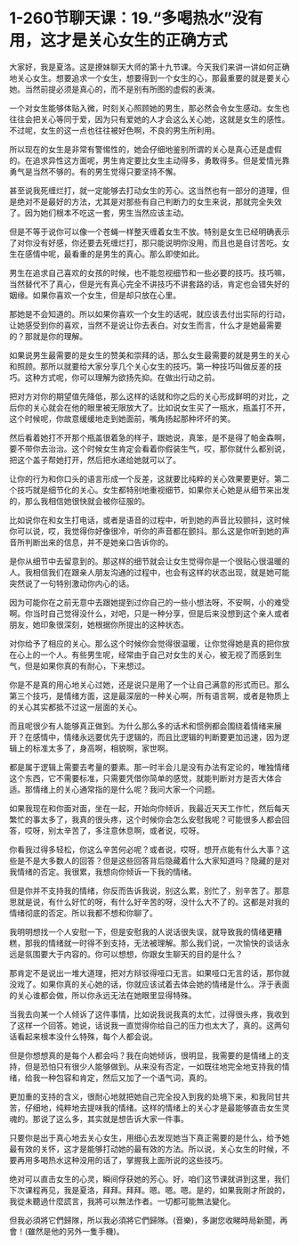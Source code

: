 # 1-260节聊天课：19.“多喝热水”没有用，这才是关心女生的正确方式

大家好，我是夏洛。这是撩妹聊天大师的第十九节课。今天我们来讲一讲如何正确地关心女生。想要追求一个女生，想要得到一个女生的心，那最重要的就是要关心她。当然前提必须是真心的，而不是别有所图的虚假的表演。

一个对女生能够体贴入微，时刻关心照顾她的男生，那必然会令女生感动。女生也往往会把关心等同于爱，因为只有爱她的人才会这么关心她，这就是女生的感性。不过呢，女生的这一点也往往被好色啊，不良的男生所利用。

所以现在的女生是非常有警惕性的，她会仔细地鉴别所谓的关心是真心还是虚假的。在追求异性这方面呢，男生肯定要比女生主动得多，勇敢得多。但是爱情光靠勇气是当然不够的。有的男生觉得只要坚持不懈。

甚至说我死缠烂打，就一定能够去打动女生的芳心。这当然也有一部分的道理，但是绝对不是最好的方法，尤其是对那些有自己判断力的女生来说，那就完全失效了。因为她们根本不吃这一套，男生当然应该主动。

但是不等于说你可以像一个苍蝇一样整天缠着女生不放。特别是女生已经明确表示了对你没有好感，你还要去死缠烂打，那只能说明你没用，而且也是自讨苦吃。女生在感情中呢，最看重的是男生的真心。那么即使如此。

男生在追求自己喜欢的女孩的时候，也不能忽视细节和一些必要的技巧。技巧嘛，当然替代不了真心，但是光有真心完全不讲技巧不讲套路的话，肯定也会错失好的姻缘。如果你喜欢一个女生，但是却只放在心里。

那她是不会知道的。所以如果你喜欢一个女生的话呢，就应该去付出实际的行动，让她感受到你的喜欢，当然不是说让你去表白。对女生而言，什么才是她最需要的？那就是你的理解。

如果说男生最需要的是女生的赞美和崇拜的话，那么女生最需要的就是男生的关心和照顾。那所以就要给大家分享几个关心女生的技巧。第一种技巧叫做反差的技巧。这种方式呢，你可以理解为欲扬先抑。在做出行动之前。

把对方对你的期望值先降低，那么这样的话就和你之后的关心形成鲜明的对比，之后你的关心就会在他的眼里被无限放大了。比如说女生买了一瓶水，瓶盖打不开，这个时候呢，你故意缓缓地走到她面前，嘴角扬起那种坏坏的笑。

然后看着她打不开那个瓶盖很着急的样子，跟她说，真笨，是不是得了帕金森啊，要不带你去治治。这个时候女生肯定会看着你假装生气，哎，那你就什么都别说，把这个盖子帮她打开，然后把水递给她就可以了。

让你的行为和你口头的语言形成一个反差，这就要比纯粹的关心效果要更好。第二个技巧就是细节化的关心。女生都特别地重视细节，如果你关心她是从细节来出发的，那么我相信她很快就会被你征服的。

比如说你在和女生打电话，或者是语音的过程中，听到她的声音比较颤抖，这时候你可以说，哎，我觉得你好像很冷，听你的声音都在颤抖。那么这是你听到她的声音所判断出来的信息，并不是她亲口告诉你的。

是你从细节中去留意到的。那这样的细节就会让女生觉得你是一个很贴心很温暖的人。我相信我们在跟亲人朋友沟通的过程中，也会有这样的状态出现，就是她可能突然说了一句特别激动你内心的话。

因为可能你在之前无意中去跟她提到过你自己的一些小想法呀，不安啊，小的难受啊。你当时自己觉得没什么，对吧，只是一种分享，但是后来没想到这个亲人或者朋友，她印象很深刻，她根据你所提出的这种状态。

对你给予了相应的关心。那么这个时候你会觉得很温暖，让你觉得她是真的把你放在心上的一个人。有些男生呢，经常由于自己对女生的关心，被无视了而感到生气，但是如果你真的有耐心，下来想过。

你是不是真的用心地关心过她，还是说只是用了一个让自己满意的形式而已。那么第三个技巧，是情绪方面，这是最深层的一种关心啊，所有语言啊，或者是物质上的关心其实都抵不过这一层面的关心。

而且呢很少有人能够真正做到。为什么那么多的话术和惯例都会围绕着情绪来展开？在感情中，情绪永远要优先于逻辑的，而且比逻辑的判断要更加迅速，因为逻辑上的标准太多了，身高啊，相貌啊，家世啊。

都是属于逻辑上需要去考量的要素。那一时半会儿是没有办法有定论的，唯独情绪这个东西，它不需要标准，只需要凭借你简单的感觉，就能判断对方是否大体合适。那情绪上的关心通常指的是什么呢？我问大家一个问题。

如果我现在和你面对面，坐在一起，开始向你倾诉，我最近天天工作忙，然后每天繁忙的事太多了，我真的很头疼，这个时候你会怎么安慰我呢？可能很多人都会回答，哎呀，别太辛苦了，多注意休息啊，或者说，哎呀。

你看我过得多轻松，你这么辛苦何必呢？或者说，哎呀，想开点能有什么大事？这些是不是大多数人的回答？但是这些回答背后隐藏着什么大家知道吗？隐藏的是对我情绪的否定。我很累，我想向你倾诉一下我的情绪。

但是你并不支持我的情绪，你反而告诉我说，别这么累，别忙了，别辛苦了。那意思就是说，有什么好忙的呀，有什么好辛苦的呀，没什么大不了的。这都是对我的情绪彻底的否定。所以我都不想和你聊了。

我明明想找一个人安慰一下，但是安慰我的人说话很失误，就导致我的情绪更糟糕，那我的情绪就一时得不到支持，无法被理解。那么我们说，一次愉快的谈话永远是氛围要大于内容的。你可以想想，你跟女生聊天的目的是什么？

那肯定不是说出一堆大道理，把对方辩驳得哑口无言。如果哑口无言的话，那你就没戏了。如果你真的关心她的话，你就应该试着去体会她的情绪是什么。浮于表面的关心谁都会做，所以你永远无法在她眼里显得特殊。

当我去向某一个人倾诉了这件事情，比如说我说我真的太忙，过得很头疼，我收到了这样一个回答。她说，话说我一直觉得你给自己的压力也太大了，真的。这两句话看起来根本没什么特殊，每个人都会说。

但是你想想真的是每个人都会吗？我在向她倾诉，很明显，我需要的是情绪上的支持，但是恐怕只有很少人能够做到。从来没有否定，一如既往地完全地支持我的情绪，给我一种包容和肯定，然后又加了一个语气词，真的。

更加重的支持的含义，很耐心地就把她自己完全投入到我的处境下来，和我同甘共苦，仔细地，纯粹地去提味我的情绪。这样的情绪上的关心才是最能够直击女生灵魂的。那说了这么多，其实就是想告诉大家一件事。

只要你是出于真心地去关心女生，用细心去发现她当下真正需要的是什么，给予她最有效的关怀，这才是能够打动她的最有效的方法。所以说，关心女生的时候，不要再用多喝热水这种没用的话了，掌握我上面所说的这些技巧。

绝对可以直击女生的心灵，瞬间俘获她的芳心。好，咱们这节课就讲到这里，我们下次课程再见，我是夏洛，拜拜。拜拜。嗯。嗯。嗯。是的，如果我剛才所說的，我從未聽過什麼謊言，我將可以無法作者。一切都可能無法變化。

但我必須將它們歸隊，所以我必須將它們歸隊。(音樂)，多謝您收睇時局新聞，再會！(雖然是他的另外一隻手機)。

